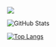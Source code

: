
![](https://github-profile-summary-cards.vercel.app/api/cards/profile-details?username=tarooooooo&theme=vue)
 
![GitHub Stats](https://github-readme-stats.vercel.app/api?username=tarooooooo&show_icons=true)
 
[![Top Langs](https://github-readme-stats.vercel.app/api/top-langs/?username=tarooooooo&layout=compact&langs_count=6)](https://github.com/anuraghazra/github-readme-stats)


